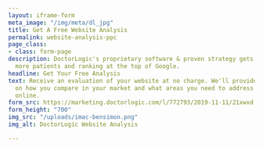 ```yaml
---
layout: iframe-form
meta_image: "/img/meta/dl_jpg"
title: Get A Free Website Analysis
permalink: website-analysis-ppc
page_class:
- class: form-page
description: DoctorLogic's proprietary software & proven strategy gets you found by
  more patients and ranking at the top of Google.
headline: Get Your Free Analysis
text: Receive an evaluation of your website at no charge. We'll provide you insight
  on how you compare in your market and what areas you need to address to stand out
  online.
form_src: https://marketing.doctorlogic.com/l/772793/2019-11-11/21xwxd
form_height: "700"
img_src: "/uploads/imac-bensimon.png"
img_alt: DoctorLogic Website Analysis

---
```

